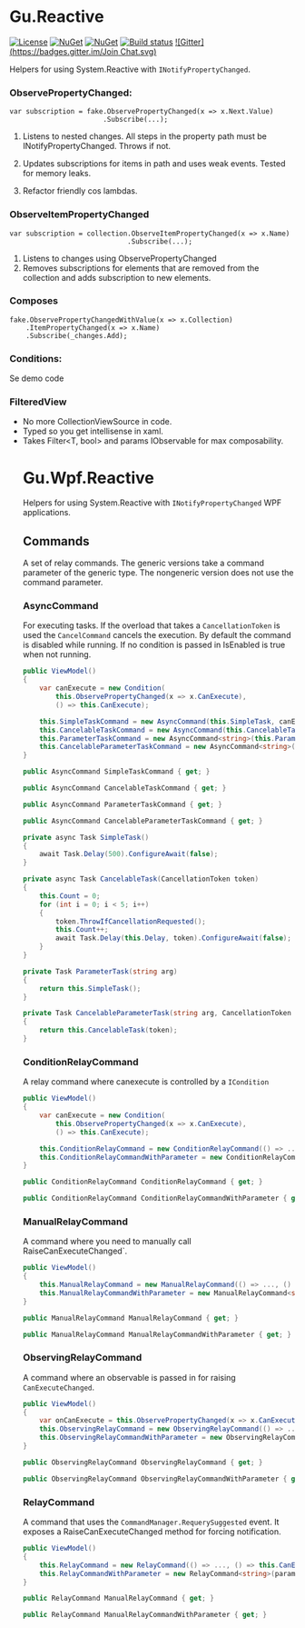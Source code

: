 Gu.Reactive
===========

[![License](https://img.shields.io/badge/license-MIT-blue.svg)](LICENSE.md)
[![NuGet](https://img.shields.io/nuget/v/Gu.Reactive.svg)](https://www.nuget.org/packages/Gu.Reactive/)
[![NuGet](https://img.shields.io/nuget/v/Gu.Wpf.Reactive.svg)](https://www.nuget.org/packages/Gu.Wpf.Reactive/)
[![Build status](https://ci.appveyor.com/api/projects/status/klrt8kctqbvt2j95?svg=true)](https://ci.appveyor.com/project/JohanLarsson/gu-reactive)
[![Gitter](https://badges.gitter.im/Join Chat.svg)](https://gitter.im/JohanLarsson/Gu.Reactive?utm_source=badge&utm_medium=badge&utm_campaign=pr-badge&utm_content=badge)

Helpers for using System.Reactive with `INotifyPropertyChanged`.

### ObservePropertyChanged:

```
var subscription = fake.ObservePropertyChanged(x => x.Next.Value)
					   .Subscribe(...);
```

1) Listens to nested changes. All steps in the property path must be INotifyPropertyChanged. Throws if not.

2) Updates subscriptions for items in path and uses weak events. Tested for memory leaks.

3) Refactor friendly cos lambdas.

### ObserveItemPropertyChanged
```
var subscription = collection.ObserveItemPropertyChanged(x => x.Name)
							 .Subscribe(...);
```
1) Listens to changes using ObservePropertyChanged
2) Removes subscriptions for elements that are removed from the collection and adds subscription to new elements.

### Composes
```
fake.ObservePropertyChangedWithValue(x => x.Collection)
	.ItemPropertyChanged(x => x.Name)
	.Subscribe(_changes.Add);
```

### Conditions:
Se demo code



### FilteredView<T>
* No more CollectionViewSource in code.
* Typed so you get intellisense in xaml.
* Takes Filter<T, bool> and params IObservable<object> for max composability.


# Gu.Wpf.Reactive
Helpers for using System.Reactive with `INotifyPropertyChanged`  WPF applications.

## Commands
A set of relay commands. The generic versions take a command parameter of the generic type.
The nongeneric version does not use the command parameter.

### AsyncCommand
For executing tasks. If the overload that takes a `CancellationToken` is used the `CancelCommand` cancels the execution.
By default the command is disabled while running.
If no condition is passed in IsEnabled is true when not running.

```C#
public ViewModel()
{
	var canExecute = new Condition(
	    this.ObservePropertyChanged(x => x.CanExecute), 
		() => this.CanExecute);

	this.SimpleTaskCommand = new AsyncCommand(this.SimpleTask, canExecute);
	this.CancelableTaskCommand = new AsyncCommand(this.CancelableTask, canExecute);
	this.ParameterTaskCommand = new AsyncCommand<string>(this.ParameterTask, canExecute);
	this.CancelableParameterTaskCommand = new AsyncCommand<string>(this.CancelableParameterTask, canExecute);
}

public AsyncCommand SimpleTaskCommand { get; }

public AsyncCommand CancelableTaskCommand { get; }

public AsyncCommand ParameterTaskCommand { get; }

public AsyncCommand CancelableParameterTaskCommand { get; }

private async Task SimpleTask()
{
    await Task.Delay(500).ConfigureAwait(false);
}

private async Task CancelableTask(CancellationToken token)
{
    this.Count = 0;
    for (int i = 0; i < 5; i++)
    {
        token.ThrowIfCancellationRequested();
        this.Count++;
        await Task.Delay(this.Delay, token).ConfigureAwait(false);
    }
}

private Task ParameterTask(string arg)
{
    return this.SimpleTask();
}

private Task CancelableParameterTask(string arg, CancellationToken token)
{
    return this.CancelableTask(token);
}
```

### ConditionRelayCommand

A relay command where canexecute is controlled by a `ICondition`

```C#
public ViewModel()
{
	var canExecute = new Condition(
	    this.ObservePropertyChanged(x => x.CanExecute), 
		() => this.CanExecute);

    this.ConditionRelayCommand = new ConditionRelayCommand(() => ..., canExecute);
    this.ConditionRelayCommandWithParameter = new ConditionRelayCommand<string>(parameter => ..., canExecute);
}

public ConditionRelayCommand ConditionRelayCommand { get; }

public ConditionRelayCommand ConditionRelayCommandWithParameter { get; }
```

### ManualRelayCommand

A command where you need to manually call RaiseCanExecuteChanged`.

```C#
public ViewModel()
{
    this.ManualRelayCommand = new ManualRelayCommand(() => ..., () => this.CanExecute);
    this.ManualRelayCommandWithParameter = new ManualRelayCommand<string>(parameter => ..., () => this.CanExecute);
}

public ManualRelayCommand ManualRelayCommand { get; }

public ManualRelayCommand ManualRelayCommandWithParameter { get; }
```

### ObservingRelayCommand

A command where an observable is passed in for raising `CanExecuteChanged`.

```C#
public ViewModel()
{
    var onCanExecute = this.ObservePropertyChanged(x => x.CanExecute)
    this.ObservingRelayCommand = new ObservingRelayCommand(() => ..., onCanExecute, () => this.CanExecute);
    this.ObservingRelayCommandWithParameter = new ObservingRelayCommand<string>(parameter => ..., onCanExecute, () => this.CanExecute);
}

public ObservingRelayCommand ObservingRelayCommand { get; }

public ObservingRelayCommand ObservingRelayCommandWithParameter { get; }
```


### RelayCommand

A command that uses the `CommandManager.RequerySuggested` event.
It exposes a RaiseCanExecuteChanged method for forcing notification.

```C#
public ViewModel()
{
    this.RelayCommand = new RelayCommand(() => ..., () => this.CanExecute);
    this.RelayCommandWithParameter = new RelayCommand<string>(parameter => ..., () => this.CanExecute);
}

public RelayCommand ManualRelayCommand { get; }

public RelayCommand ManualRelayCommandWithParameter { get; }
```

